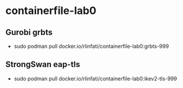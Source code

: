# containerfile-lab0

## Gurobi grbts
- sudo podman pull docker.io/rlinfati/containerfile-lab0:grbts-999

## StrongSwan eap-tls
- sudo podman pull docker.io/rlinfati/containerfile-lab0:ikev2-tls-999
